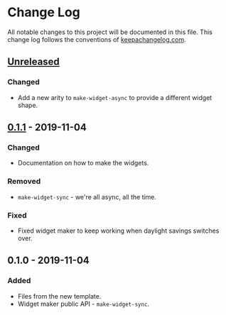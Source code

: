 # Change Log
All notable changes to this project will be documented in this file. This change log follows the conventions of [keepachangelog.com](http://keepachangelog.com/).

## [Unreleased]
### Changed
- Add a new arity to `make-widget-async` to provide a different widget shape.

## [0.1.1] - 2019-11-04
### Changed
- Documentation on how to make the widgets.

### Removed
- `make-widget-sync` - we're all async, all the time.

### Fixed
- Fixed widget maker to keep working when daylight savings switches over.

## 0.1.0 - 2019-11-04
### Added
- Files from the new template.
- Widget maker public API - `make-widget-sync`.

[Unreleased]: https://github.com/your-name/stringcalc-clj/compare/0.1.1...HEAD
[0.1.1]: https://github.com/your-name/stringcalc-clj/compare/0.1.0...0.1.1
